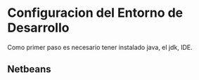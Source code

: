 # Configuracion del Entorno de Desarrollo

Como primer paso es necesario tener instalado java, el jdk, IDE.

## Netbeans
